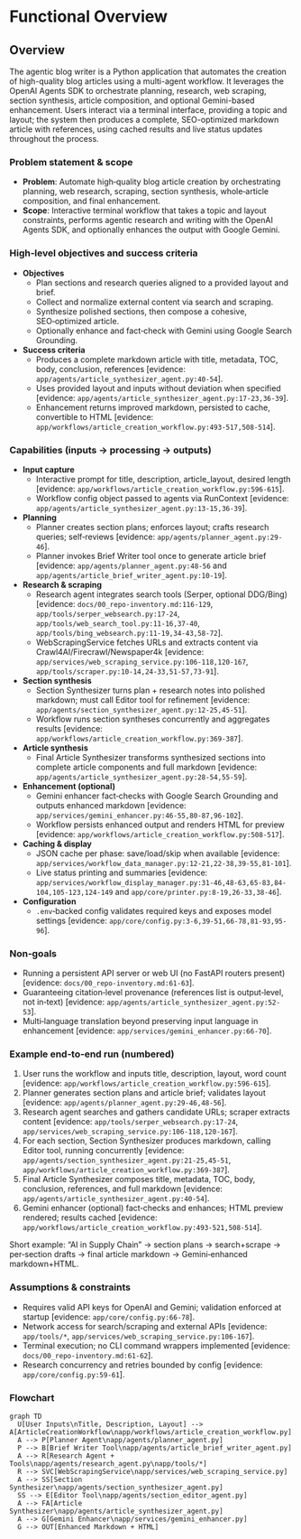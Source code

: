# Functional Overview

## Overview

The agentic blog writer is a Python application that automates the creation of high-quality blog articles using a multi-agent workflow. It leverages the OpenAI Agents SDK to orchestrate planning, research, web scraping, section synthesis, article composition, and optional Gemini-based enhancement. Users interact via a terminal interface, providing a topic and layout; the system then produces a complete, SEO-optimized markdown article with references, using cached results and live status updates throughout the process.


### Problem statement & scope
- **Problem**: Automate high‑quality blog article creation by orchestrating planning, web research, scraping, section synthesis, whole‑article composition, and final enhancement.
- **Scope**: Interactive terminal workflow that takes a topic and layout constraints, performs agentic research and writing with the OpenAI Agents SDK, and optionally enhances the output with Google Gemini.

### High‑level objectives and success criteria
- **Objectives**
  - Plan sections and research queries aligned to a provided layout and brief.
  - Collect and normalize external content via search and scraping.
  - Synthesize polished sections, then compose a cohesive, SEO‑optimized article.
  - Optionally enhance and fact‑check with Gemini using Google Search Grounding.
- **Success criteria**
  - Produces a complete markdown article with title, metadata, TOC, body, conclusion, references [evidence: `app/agents/article_synthesizer_agent.py:40-54`].
  - Uses provided layout and inputs without deviation when specified [evidence: `app/agents/article_synthesizer_agent.py:17-23,36-39`].
  - Enhancement returns improved markdown, persisted to cache, convertible to HTML [evidence: `app/workflows/article_creation_workflow.py:493-517,508-514`].

### Capabilities (inputs → processing → outputs)
- **Input capture**
  - Interactive prompt for title, description, article_layout, desired length [evidence: `app/workflows/article_creation_workflow.py:596-615`].
  - Workflow config object passed to agents via RunContext [evidence: `app/agents/article_synthesizer_agent.py:13-15,36-39`].
- **Planning**
  - Planner creates section plans; enforces layout; crafts research queries; self‑reviews [evidence: `app/agents/planner_agent.py:29-46`].
  - Planner invokes Brief Writer tool once to generate article brief [evidence: `app/agents/planner_agent.py:48-56` and `app/agents/article_brief_writer_agent.py:10-19`].
- **Research & scraping**
  - Research agent integrates search tools (Serper, optional DDG/Bing) [evidence: `docs/00_repo-inventory.md:116-129`, `app/tools/serper_websearch.py:17-24`, `app/tools/web_search_tool.py:11-16,37-40`, `app/tools/bing_websearch.py:11-19,34-43,58-72`].
  - WebScrapingService fetches URLs and extracts content via Crawl4AI/Firecrawl/Newspaper4k [evidence: `app/services/web_scraping_service.py:106-118,120-167`, `app/tools/scraper.py:10-14,24-33,51-57,73-91`].
- **Section synthesis**
  - Section Synthesizer turns plan + research notes into polished markdown; must call Editor tool for refinement [evidence: `app/agents/section_synthesizer_agent.py:12-25,45-51`].
  - Workflow runs section syntheses concurrently and aggregates results [evidence: `app/workflows/article_creation_workflow.py:369-387`].
- **Article synthesis**
  - Final Article Synthesizer transforms synthesized sections into complete article components and full markdown [evidence: `app/agents/article_synthesizer_agent.py:28-54,55-59`].
- **Enhancement (optional)**
  - Gemini enhancer fact‑checks with Google Search Grounding and outputs enhanced markdown [evidence: `app/services/gemini_enhancer.py:46-55,80-87,96-102`].
  - Workflow persists enhanced output and renders HTML for preview [evidence: `app/workflows/article_creation_workflow.py:508-517`].
- **Caching & display**
  - JSON cache per phase: save/load/skip when available [evidence: `app/services/workflow_data_manager.py:12-21,22-38,39-55,81-101`].
  - Live status printing and summaries [evidence: `app/services/workflow_display_manager.py:31-46,48-63,65-83,84-104,105-123,124-149` and `app/core/printer.py:8-19,26-33,38-46`].
- **Configuration**
  - `.env`‑backed config validates required keys and exposes model settings [evidence: `app/core/config.py:3-6,39-51,66-78,81-93,95-96`].

### Non‑goals
- Running a persistent API server or web UI (no FastAPI routers present) [evidence: `docs/00_repo-inventory.md:61-63`].
- Guaranteeing citation‑level provenance (references list is output‑level, not in‑text) [evidence: `app/agents/article_synthesizer_agent.py:52-53`].
- Multi‑language translation beyond preserving input language in enhancement [evidence: `app/services/gemini_enhancer.py:66-70`].

### Example end‑to‑end run (numbered)
1. User runs the workflow and inputs title, description, layout, word count [evidence: `app/workflows/article_creation_workflow.py:596-615`].
2. Planner generates section plans and article brief; validates layout [evidence: `app/agents/planner_agent.py:29-46,48-56`].
3. Research agent searches and gathers candidate URLs; scraper extracts content [evidence: `app/tools/serper_websearch.py:17-24`, `app/services/web_scraping_service.py:106-118,120-167`].
4. For each section, Section Synthesizer produces markdown, calling Editor tool, running concurrently [evidence: `app/agents/section_synthesizer_agent.py:21-25,45-51`, `app/workflows/article_creation_workflow.py:369-387`].
5. Final Article Synthesizer composes title, metadata, TOC, body, conclusion, references, and full markdown [evidence: `app/agents/article_synthesizer_agent.py:40-54`].
6. Gemini enhancer (optional) fact‑checks and enhances; HTML preview rendered; results cached [evidence: `app/workflows/article_creation_workflow.py:493-521,508-514`].

Short example: “AI in Supply Chain” → section plans → search+scrape → per‑section drafts → final article markdown → Gemini‑enhanced markdown+HTML.

### Assumptions & constraints
- Requires valid API keys for OpenAI and Gemini; validation enforced at startup [evidence: `app/core/config.py:66-78`].
- Network access for search/scraping and external APIs [evidence: `app/tools/*`, `app/services/web_scraping_service.py:106-167`].
- Terminal execution; no CLI command wrappers implemented [evidence: `docs/00_repo-inventory.md:61-62`].
- Research concurrency and retries bounded by config [evidence: `app/core/config.py:59-61`].

### Flowchart
```mermaid
graph TD
  U[User Inputs\nTitle, Description, Layout] --> A[ArticleCreationWorkflow\napp/workflows/article_creation_workflow.py]
  A --> P[Planner Agent\napp/agents/planner_agent.py]
  P --> B[Brief Writer Tool\napp/agents/article_brief_writer_agent.py]
  A --> R[Research Agent + Tools\napp/agents/research_agent.py\napp/tools/*]
  R --> SVC[WebScrapingService\napp/services/web_scraping_service.py]
  A --> SS[Section Synthesizer\napp/agents/section_synthesizer_agent.py]
  SS --> E[Editor Tool\napp/agents/section_editor_agent.py]
  A --> FA[Article Synthesizer\napp/agents/article_synthesizer_agent.py]
  A --> G[Gemini Enhancer\napp/services/gemini_enhancer.py]
  G --> OUT[Enhanced Markdown + HTML]
```


